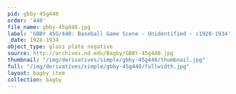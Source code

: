 ```yaml
---
pid: gbby-45g440
order: '440'
file_name: gbby-45g440.jpg
label: 'GBBY 45G/440: Baseball Game Scene - Unidentified - c1928-1934'
_date: 1928-1934
object_type: glass plate negative
source: http://archives.nd.edu/Bagby/GBBY-45g440.jpg
thumbnail: "/img/derivatives/simple/gbby-45g440/thumbnail.jpg"
full: "/img/derivatives/simple/gbby-45g440/fullwidth.jpg"
layout: bagby_item
collection: bagby
---
```

